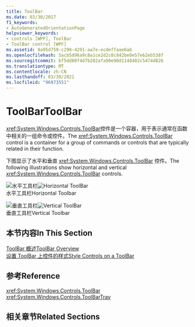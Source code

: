 ```yaml
---
title: ToolBar
ms.date: 03/30/2017
f1_keywords:
- AutoGeneratedOrientationPage
helpviewer_keywords:
- controls [WPF], ToolBar
- ToolBar control [WPF]
ms.assetid: 8a95d759-c298-4291-aa7e-ecdeffaae6ab
ms.openlocfilehash: 5acb5d96a9c8a1ce2d2c0c842be0e57e62eb538f
ms.sourcegitcommit: bf5dd80f4d7b202afa90e90d1148402c5474d826
ms.translationtype: MT
ms.contentlocale: zh-CN
ms.lasthandoff: 03/30/2021
ms.locfileid: "96973551"
---
```

# <a name="toolbar"></a><span data-ttu-id="f4ec8-102">ToolBar</span><span class="sxs-lookup"><span data-stu-id="f4ec8-102">ToolBar</span></span>
<span data-ttu-id="f4ec8-103"><xref:System.Windows.Controls.ToolBar>控件是一个容器，用于表示通常在函数中相关的一组命令或控件。</span><span class="sxs-lookup"><span data-stu-id="f4ec8-103">The <xref:System.Windows.Controls.ToolBar> control is a container for a group of commands or controls that are typically related in their function.</span></span>  
  
 <span data-ttu-id="f4ec8-104">下图显示了水平和垂直 <xref:System.Windows.Controls.ToolBar> 控件。</span><span class="sxs-lookup"><span data-stu-id="f4ec8-104">The following illustrations show horizontal and vertical <xref:System.Windows.Controls.ToolBar> controls.</span></span>  
  
 <span data-ttu-id="f4ec8-105">![水平工具栏](./media/ss-ctl-horztoolbar.GIF "SS_CTL_horztoolbar")</span><span class="sxs-lookup"><span data-stu-id="f4ec8-105">![Horizontal ToolBar](./media/ss-ctl-horztoolbar.GIF "SS_CTL_horztoolbar")</span></span>  
<span data-ttu-id="f4ec8-106">水平工具栏</span><span class="sxs-lookup"><span data-stu-id="f4ec8-106">Horizontal Toolbar</span></span>  
  
 <span data-ttu-id="f4ec8-107">![垂直工具栏](./media/ss-ctl-verttoolbar.GIF "SS_CTL_verttoolbar")</span><span class="sxs-lookup"><span data-stu-id="f4ec8-107">![Vertical ToolBar](./media/ss-ctl-verttoolbar.GIF "SS_CTL_verttoolbar")</span></span>  
<span data-ttu-id="f4ec8-108">垂直工具栏</span><span class="sxs-lookup"><span data-stu-id="f4ec8-108">Vertical Toolbar</span></span>  
  
## <a name="in-this-section"></a><span data-ttu-id="f4ec8-109">本节内容</span><span class="sxs-lookup"><span data-stu-id="f4ec8-109">In This Section</span></span>  
 [<span data-ttu-id="f4ec8-110">ToolBar 概述</span><span class="sxs-lookup"><span data-stu-id="f4ec8-110">ToolBar Overview</span></span>](toolbar-overview.md)  
  [<span data-ttu-id="f4ec8-111">设置 ToolBar 上控件的样式</span><span class="sxs-lookup"><span data-stu-id="f4ec8-111">Style Controls on a ToolBar</span></span>](how-to-style-controls-on-a-toolbar.md)  
  
## <a name="reference"></a><span data-ttu-id="f4ec8-112">参考</span><span class="sxs-lookup"><span data-stu-id="f4ec8-112">Reference</span></span>  
 <xref:System.Windows.Controls.ToolBar>  
  <xref:System.Windows.Controls.ToolBarTray>  
  
## <a name="related-sections"></a><span data-ttu-id="f4ec8-113">相关章节</span><span class="sxs-lookup"><span data-stu-id="f4ec8-113">Related Sections</span></span>
